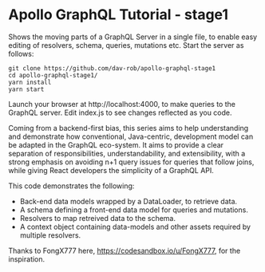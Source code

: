 # Apollo GraphQL Tutorial - stage1

Shows the moving parts of a GraphQL Server in a single file, to enable easy editing of resolvers, schema, queries, mutations etc.  Start the server as follows:
```console
git clone https://github.com/dav-rob/apollo-graphql-stage1
cd apollo-graphql-stage1/
yarn install
yarn start
```
Launch your browser at http://localhost:4000, to make queries to the GraphQL server. Edit index.js to see changes reflected as you code.

Coming from a backend-first bias, this series aims to help understanding and demonstrate how conventional, Java-centric, development model can be adapted in the GraphQL eco-system.  It aims to provide a clear separation of responsibilities, understandability, and extensibility, with a strong emphasis on avoiding n+1 query issues for queries that follow joins, while giving React developers the simplicity of a GraphQL API.

This code demonstrates the following:
- Back-end data models wrapped by a DataLoader, to retrieve data.
- A schema defining a front-end data model for queries and mutations.
- Resolvers to map retreived data to the schema.
- A context object containing data-models and other assets required by multiple resolvers. 


Thanks to FongX777 here, https://codesandbox.io/u/FongX777, for the inspiration.
